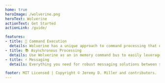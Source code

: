 ```yaml
---
home: true
heroImage: /wolverine.png
heroText: Wolverine
actionText: Get Started
actionLink: /guide/

features:
- title: 💪 Command Execution
  details: Wolverine has a unique approach to command processing that delivers fast performance while still providing and effective middleware strategy and mostly keeping out of your application code
- title: 📚 Asynchronous Processing
  details: Use Wolverine as an in memory command bus to easily leverage asynchronous and parallel processing within a single process
- title: ⚡️ Messaging
  details: Everything you need for robust messaging solutions between services including support for many popular transports, message failure policies, and persistent inbox/outbox messaging

footer: MIT Licensed | Copyright © Jeremy D. Miller and contributors.
---
```

